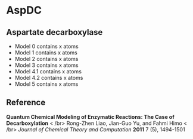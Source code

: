 AspDC
=====

Aspartate decarboxylase
------------------------


- Model 0 contains x atoms
- Model 1 contains x atoms
- Model 2 contains x atoms
- Model 3 contains x atoms
- Model 4.1 contains x atoms
- Model 4.2 contains x atoms
- Model 5 contains x atoms

Reference
----------

**Quantum Chemical Modeling of Enzymatic Reactions: The Case of Decarboxylation** < /br>
Rong-Zhen Liao, Jian-Guo Yu, and Fahmi Himo < /br>
*Journal of Chemical Theory and Computation* **2011** 7 (5), 1494-1501
